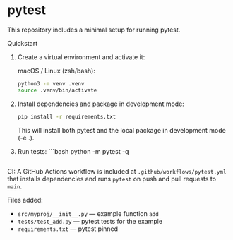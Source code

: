 # pytest

This repository includes a minimal setup for running pytest.

Quickstart
1. Create a virtual environment and activate it:

	macOS / Linux (zsh/bash):

	```bash
	python3 -m venv .venv
	source .venv/bin/activate
	```

2. Install dependencies and package in development mode:

   ```bash
   pip install -r requirements.txt
   ```
   This will install both pytest and the local package in development mode (-e .).

3. Run tests:	```bash
	python -m pytest -q
	```

CI: A GitHub Actions workflow is included at `.github/workflows/pytest.yml` that installs dependencies and runs `pytest` on push and pull requests to `main`.

Files added:
- `src/myproj/__init__.py` — example function `add`
- `tests/test_add.py` — pytest tests for the example
- `requirements.txt` — pytest pinned

